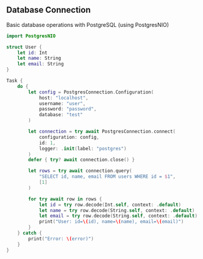 <!-- METADATA
{
  "title": "Swift Database Connection",
  "tags": [
    "swift",
    "io",
    "database"
  ],
  "language": "swift"
}
-->

## Database Connection
Basic database operations with PostgreSQL (using PostgresNIO)
```swift
import PostgresNIO

struct User {
    let id: Int
    let name: String
    let email: String
}

Task {
    do {
        let config = PostgresConnection.Configuration(
            host: "localhost",
            username: "user",
            password: "password",
            database: "test"
        )

        let connection = try await PostgresConnection.connect(
            configuration: config,
            id: 1,
            logger: .init(label: "postgres")
        )
        defer { try? await connection.close() }

        let rows = try await connection.query(
            "SELECT id, name, email FROM users WHERE id = $1",
            [1]
        )

        for try await row in rows {
            let id = try row.decode(Int.self, context: .default)
            let name = try row.decode(String.self, context: .default)
            let email = try row.decode(String.self, context: .default)
            print("User: id=\(id), name=\(name), email=\(email)")
        }
    } catch {
        print("Error: \(error)")
    }
}
```
